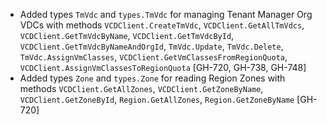 * Added types `TmVdc` and `types.TmVdc` for managing Tenant Manager Org VDCs with methods
  `VCDClient.CreateTmVdc`, `VCDClient.GetAllTmVdcs`, `VCDClient.GetTmVdcByName`,
  `VCDClient.GetTmVdcById`, `VCDClient.GetTmVdcByNameAndOrgId`, `TmVdc.Update`, `TmVdc.Delete`,
  `TmVdc.AssignVmClasses`, `VCDClient.GetVmClassesFromRegionQuota`, `VCDClient.AssignVmClassesToRegionQuota`
  [GH-720, GH-738, GH-748]
* Added types `Zone` and `types.Zone` for reading Region Zones with methods `VCDClient.GetAllZones`,
  `VCDClient.GetZoneByName`, `VCDClient.GetZoneById`, `Region.GetAllZones`, `Region.GetZoneByName`
  [GH-720]
